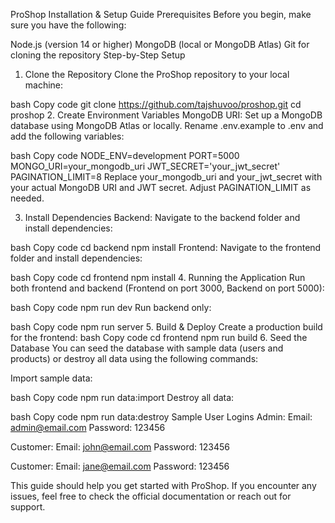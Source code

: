 ProShop Installation & Setup Guide
Prerequisites
Before you begin, make sure you have the following:

Node.js (version 14 or higher)
MongoDB (local or MongoDB Atlas)
Git for cloning the repository
Step-by-Step Setup
1. Clone the Repository
Clone the ProShop repository to your local machine:

bash
Copy code
git clone https://github.com/tajshuvoo/proshop.git
cd proshop
2. Create Environment Variables
MongoDB URI: Set up a MongoDB database using MongoDB Atlas or locally.
Rename .env.example to .env and add the following variables:

bash
Copy code
NODE_ENV=development
PORT=5000
MONGO_URI=your_mongodb_uri
JWT_SECRET='your_jwt_secret'
PAGINATION_LIMIT=8
Replace your_mongodb_uri and your_jwt_secret with your actual MongoDB URI and JWT secret. Adjust PAGINATION_LIMIT as needed.

3. Install Dependencies
Backend: Navigate to the backend folder and install dependencies:

bash
Copy code
cd backend
npm install
Frontend: Navigate to the frontend folder and install dependencies:

bash
Copy code
cd frontend
npm install
4. Running the Application
Run both frontend and backend (Frontend on port 3000, Backend on port 5000):

bash
Copy code
npm run dev
Run backend only:

bash
Copy code
npm run server
5. Build & Deploy
Create a production build for the frontend:
bash
Copy code
cd frontend
npm run build
6. Seed the Database
You can seed the database with sample data (users and products) or destroy all data using the following commands:

Import sample data:

bash
Copy code
npm run data:import
Destroy all data:

bash
Copy code
npm run data:destroy
Sample User Logins
Admin:
Email: admin@email.com
Password: 123456

Customer:
Email: john@email.com
Password: 123456

Customer:
Email: jane@email.com
Password: 123456

This guide should help you get started with ProShop. If you encounter any issues, feel free to check the official documentation or reach out for support.